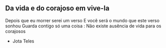 ## Da vida e do corajoso em vive-la

Depois que eu morrer serei um verso
E você será o mundo que este verso sonhou
Guarda contigo só uma coisa :
Não existe ausência de vida para os corajosos

- Jota Teles